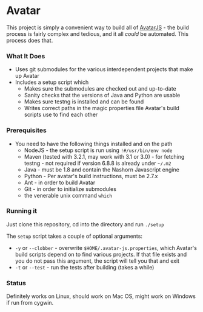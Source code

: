 Avatar
======

This project is simply a convenient way to build all of [AvatarJS](https://avatar-js.java.net/) - the
build process is fairly complex and tedious, and it all *could* be automated.  This process does that.  

### What It Does

 * Uses git submodules for the various interdependent projects that make up Avatar
 * Includes a setup script which
    * Makes sure the submodules are checked out and up-to-date
    * Sanity checks that the versions of Java and Python are usable
    * Makes sure testng is installed and can be found
    * Writes correct paths in the magic properties file Avatar's build scripts use to find each other

### Prerequisites

 * You need to have the following things installed and on the path
    * NodeJS - the setup script is run using `!#/usr/bin/env node`
    * Maven (tested with 3.2.1, may work with 3.1 or 3.0) - for fetching testng - not required if version 6.8.8 is already under `~/.m2`
    * Java - must be 1.8 and contain the Nashorn Javascript engine
    * Python - Per avatar's build instructions, must be 2.7.x
    * Ant - in order to build Avatar
    * Git - in order to initialize submodules
    * the venerable unix command `which`

### Running it

Just clone this repository, cd into the directory and run `./setup`

The `setup` script takes a couple of optional arguments:

  * `-y` or `--clobber` - overwrite `$HOME/.avatar-js.properties`, which Avatar's build scripts depend on to find various projects.  If that file exists and you do not pass this argument, the script will tell you that and exit
  * `-t` or `--test` - run the tests after building (takes a while)

### Status

Definitely works on Linux, should work on Mac OS, might work on Windows if run from cygwin.

